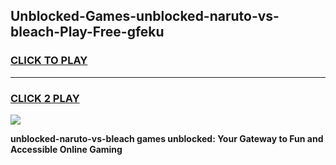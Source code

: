 
## Unblocked-Games-unblocked-naruto-vs-bleach-Play-Free-gfeku
<h3>
<a href="https://premium76.site?title=unblocked-naruto-vs-bleach&ref=18A1">CLICK TO PLAY</a></h3>
<hr>

<h3>
<a href="https://premium76.site?title=unblocked-naruto-vs-bleach&ref=18A1">CLICK 2 PLAY</a>
  
</h3>

<a href="https://premium76.site?title=unblocked-naruto-vs-bleach&ref=18A1"><img src="https://clearcache.store/games.png"></a>


**unblocked-naruto-vs-bleach games unblocked: Your Gateway to Fun and Accessible Online Gaming**
